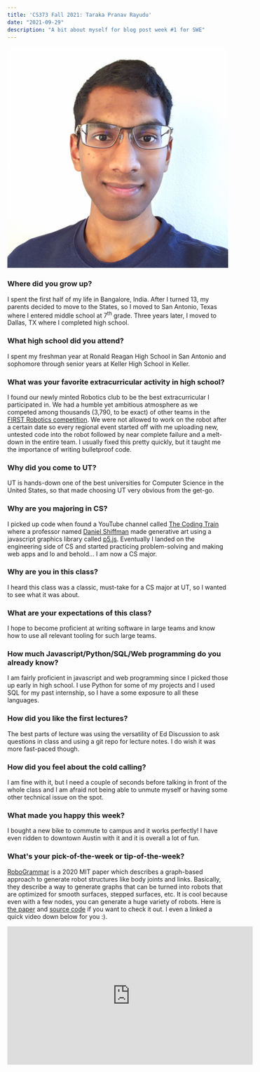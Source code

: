 ```yaml
---
title: 'CS373 Fall 2021: Taraka Pranav Rayudu'
date: "2021-09-29"
description: "A bit about myself for blog post week #1 for SWE"
---
```

![profile-photo](./profile-photo.jpg)

### Where did you grow up?
I spent the first half of my life in Bangalore, India. After I turned 13, my parents decided to move to the 
States, so I moved to San Antonio, Texas where I entered middle school at 7<sup>th</sup> grade.
Three years later, I moved to Dallas, TX where I completed high school. 

### What high school did you attend?
I spent my freshman year at Ronald Reagan High School in San Antonio and sophomore through senior years at Keller High 
School in Keller.

### What was your favorite extracurricular activity in high school?
I found our newly minted Robotics club to be the best extracurricular I participated in. We had a humble 
yet ambitious atmosphere as we competed among thousands (3,790, to be exact) of other teams in the 
[FIRST Robotics competition](https://www.firstinspires.org/robotics/frc). We were not allowed to work on the robot after
a certain date so every regional event started off with me uploading new, untested code into the robot followed by near
complete failure and a melt-down in the entire team. I usually fixed this pretty quickly, but it taught me the 
importance of writing bulletproof code.

### Why did you come to UT?
UT is hands-down one of the best universities for Computer Science in the United States, so that made choosing UT very 
obvious from the get-go. 

### Why are you majoring in CS?
I picked up code when found a YouTube channel called [The Coding Train](https://www.youtube.com/user/shiffman) where 
a professor named [Daniel Shiffman](https://shiffman.net/) made generative art using a javascript graphics library 
called [p5.js](https://p5js.org/). Eventually I landed on the engineering side of CS and started practicing 
problem-solving and making web apps and lo and behold... I am now a CS major. 

### Why are you in this class?
I heard this class was a classic, must-take for a CS major at UT, so I wanted to see what it was about.

### What are your expectations of this class?
I hope to become proficient at writing software in large teams and know how to use all relevant tooling for such large 
teams.

### How much Javascript/Python/SQL/Web programming do you already know?
I am fairly proficient in javascript and web programming since I picked those up early in high school. I use Python for 
some of my projects and I used SQL for my past internship, so I have a some exposure to all these languages.

### How did you like the first lectures?
The best parts of lecture was using the versatility of Ed Discussion to ask questions in class and using a git repo 
for lecture notes. I do wish it was more fast-paced though.

### How did you feel about the cold calling?
I am fine with it, but I need a couple of seconds before talking in front of the whole class and I am afraid not being 
able to unmute myself or having some other technical issue on the spot.

### What made you happy this week?
I bought a new bike to commute to campus and it works perfectly! I have even ridden to downtown Austin with it and
it is overall a lot of fun.

### What's your pick-of-the-week or tip-of-the-week?
[RoboGrammar](https://people.csail.mit.edu/jiex/papers/robogrammar/index.html) is a 2020 MIT paper which describes a 
graph-based approach to generate robot structures like body joints and links. Basically, they describe a way to 
generate graphs that can be turned into robots that are optimized for smooth surfaces, stepped surfaces, etc. 
It is cool because even with a few nodes, you can generate a huge variety of robots. Here is 
[the paper](https://people.csail.mit.edu/jiex/papers/robogrammar/paper.pdf) and 
[source code](https://github.com/allanzhao/RoboGrammar/) if you want to check it out. 
I even a linked a quick video down below for you :).

<iframe width="560" height="315" src="https://www.youtube-nocookie.com/embed/rSPwOeX46UA" title="YouTube video player" frameborder="0"></iframe>